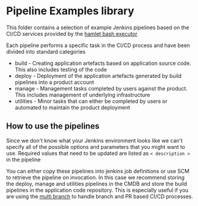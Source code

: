 # Pipeline Examples library

This folder contains a selection of example Jenkins pipelines based on the CI/CD services provided by the [hamlet bash executor](https://github.com/hamlet-io/executor-bash/)

Each pipeline performs a specific task in the CI/CD process and have been divided into standard categories

- build - Creating application artefacts based on application source code. This also includes testing of the code
- deploy - Deployment of the application artefacts generated by build pipelines into a product account
- manage - Management tasks completed by users against the product. This includes management of underlying infrastructure
- utilities - Minor tasks that can either be completed by users or automated to maintain the product deployment

## How to use the pipelines

Since we don't know what your Jenkins environment looks like we can't specify all of the possible options and parameters that you might want to use. Required values that need to be updated are listed as `< description >` in the pipeline

You can either copy these pipelines into jenkins job definitions or use SCM to retrieve the pipeline on invocation. In this case we recommend storing the deploy, manage and utilities pipelines in the CMDB and store the build pipelines in the application code repository. This is especially useful if you are using the [multi branch](https://www.jenkins.io/doc/book/pipeline/multibranch/) to handle branch and PR based CI/CD processes.
